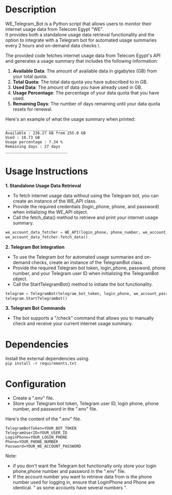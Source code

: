 # Description
WE_Telegram_Bot  is a Python script that allows users to monitor their internet usage data from Telecom Egypt "WE".\
It provides both a standalone usage data retrieval functionality and the option to integrate with a Telegram bot for automated usage summaries every 2 hours and on-demand data checks.\

The provided code fetches internet usage data from Telecom Egypt's API and generates a usage summary that includes the following information:
1. **Available Data**: The amount of available data in gigabytes (GB) from your total quota.
2. **Total Quota**: The total data quota you have subscribed to in GB.
3. **Used Data**: The amount of data you have already used in GB.
4. **Usage Percentage**: The percentage of your data quota that you have used.
5. **Remaining Days**: The number of days remaining until your data quota resets for renewal.

Here's an example of what the usage summary when printed:
``` 
___________________________
Available : 236.27 GB from 255.0 GB
Used : 18.73 GB
Usage percentage : 7.34 %
Remaining days : 27 days
___________________________
```


# Usage Instructions
**1. Standalone Usage Data Retrieval**

- To fetch internet usage data without using the Telegram bot, you can create an instance of the WE_API class.
- Provide the required credentials (login_phone, phone, and password) when initializing the WE_API object.
- Call the fetch_data() method to retrieve and print your internet usage summary.
  
``` python
we_account_data_fetcher = WE_API(login_phone, phone_number, we_account_password)
we_account_data_fetcher.fetch_data()
```

**2. Telegram Bot Integration**
- To use the Telegram bot for automated usage summaries and on-demand checks, create an instance of the TelegramBot class.
- Provide the required Telegram bot token, login_phone, password, phone number, and your Telegram user ID when initializing the TelegramBot object.
- Call the StartTelegramBot() method to initiate the bot functionality.
``` python
telegram = TelegramBot(telegram_bot_token, login_phone, we_account_password, phone_number, telegram_user_id)
telegram.StartTelegramBot()
```

**3. Telegram Bot Commands**
- The bot supports a "/check" command that allows you to manually check and receive your current internet usage summary.


# Dependencies
Install the external dependencies using.\
`pip install -r requirements.txt`

# Configuration
- Create a ".env" file.
- Store your Telegram bot token, Telegram user ID, login phone, phone number, and password in the ".env" file.
  
Here's the content of the ".env" file.
``` env
TelegramBotToken=YOUR_BOT_TOKEN
TelegramUserID=YOUR_USER_ID
LoginPhone=YOUR_LOGIN_PHONE
Phone=YOUR_PHONE_NUMBER
Password=YOUR_WE_ACCOUNT_PASSWORD
```
Note: 
- if you don't want the Telegram bot functionalty only store your login phone,phone number and password in the ".env" file.
- If the account number you want to retrieve data from is the phone number used for logging in, ensure that LoginPhone and Phone are identical. " as some accounts have several numbers ".


  
